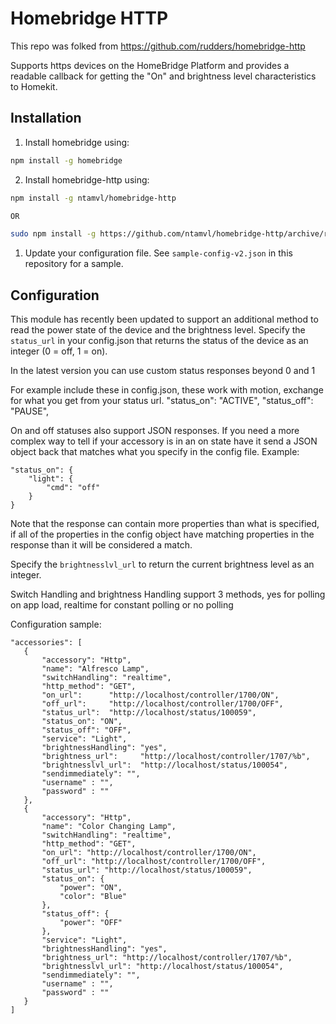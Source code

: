 # Homebridge HTTP
This repo was folked from https://github.com/rudders/homebridge-http

Supports https devices on the HomeBridge Platform and provides a readable callback for getting the "On" and brightness level characteristics to Homekit.

## Installation

1. Install homebridge using:
```bash
npm install -g homebridge
```

2. Install homebridge-http using:
```bash
npm install -g ntamvl/homebridge-http

OR

sudo npm install -g https://github.com/ntamvl/homebridge-http/archive/refs/tags/0.1.2.tar.gz
```

1. Update your configuration file. See `sample-config-v2.json` in this repository for a sample.

## Configuration

This module has recently been updated to support an additional method to read the power state of the device and the brightness level. Specify the `status_url` in your config.json that returns the status of the device as an integer (0 = off, 1 = on).

In the latest version you can use custom status responses beyond 0 and 1

For example include these in config.json, these work with motion, exchange for what you get from your status url.
"status_on": "ACTIVE",
"status_off": "PAUSE",

On and off statuses also support JSON responses. If you need a more complex way to tell if your accessory is in an on state have it send a JSON object back that matches what you specify in the config file.
Example:
```
"status_on": {
    "light": {
        "cmd": "off"
    }
}
```
Note that the response can contain more properties than what is specified, if all of the properties in the config object have matching properties in the response than it will be considered a match.

Specify the `brightnesslvl_url` to return the current brightness level as an integer.

Switch Handling and brightness Handling support 3 methods, yes for polling on app load, realtime for constant polling or no polling

Configuration sample:

 ```
"accessories": [
    {
		"accessory": "Http",
		"name": "Alfresco Lamp",
		"switchHandling": "realtime",
		"http_method": "GET",
		"on_url":      "http://localhost/controller/1700/ON",
		"off_url":     "http://localhost/controller/1700/OFF",
		"status_url":  "http://localhost/status/100059",
		"status_on": "ON",
		"status_off": "OFF",
		"service": "Light",
		"brightnessHandling": "yes",
		"brightness_url":     "http://localhost/controller/1707/%b",
		"brightnesslvl_url":  "http://localhost/status/100054",
		"sendimmediately": "",
		"username" : "",
		"password" : ""
    },
    {
        "accessory": "Http",
        "name": "Color Changing Lamp",
        "switchHandling": "realtime",
        "http_method": "GET",
        "on_url": "http://localhost/controller/1700/ON",
        "off_url": "http://localhost/controller/1700/OFF",
        "status_url": "http://localhost/status/100059",
        "status_on": {
            "power": "ON",
            "color": "Blue"
        },
        "status_off": {
            "power": "OFF"
        },
        "service": "Light",
        "brightnessHandling": "yes",
        "brightness_url": "http://localhost/controller/1707/%b",
        "brightnesslvl_url": "http://localhost/status/100054",
        "sendimmediately": "",
        "username" : "",
        "password" : ""
    }
]
```
